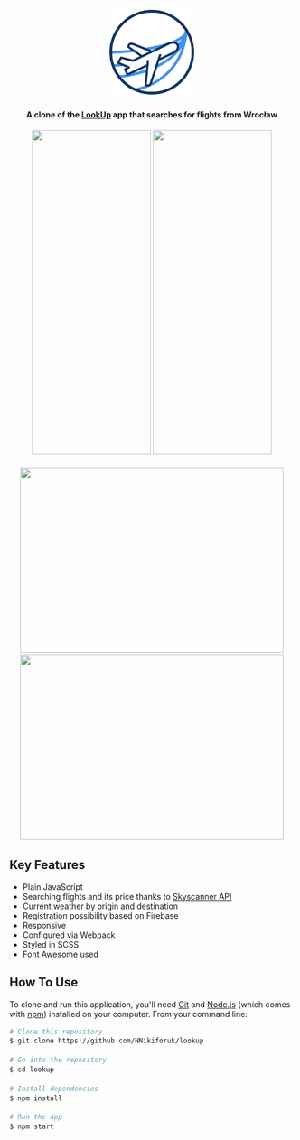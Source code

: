 <h1 align="center">
  <br>
  <a href="https://github.com/NNikiforuk/lookup"><img src="src/assets/logo.png" alt="lookup logo" width="150"></a>
  <br>
</h1>

<h4 align="center">A clone of the <a href="https://look-up.netlify.app/" target="_blank">LookUp</a> app that searches for flights from Wrocław </h4>
<h4 align="center">
<img src="https://github.com/NNikiforuk/lookup/assets/104830490/092d0f7a-4898-4482-9a97-72466ce87429" width="210" height="575"/>
<img src="https://github.com/NNikiforuk/lookup/assets/104830490/cc11cd9d-b7cd-40dd-8286-a5dde4bb78d5" width="210" height="575"/>
</h4>
<h4 align="center">
<img src="https://github.com/NNikiforuk/lookup/assets/104830490/a34e5aa9-df63-4a9f-b2f2-59294c37c479" width="466" height="328"/>
<img src="https://github.com/NNikiforuk/lookup/assets/104830490/d5f43d33-5506-4e9a-b84b-19bd3d00097b" width="466" height="328"/>
</h4>



## Key Features

* Plain JavaScript
* Searching flights and its price thanks to [Skyscanner API](https://rapidapi.com/apiplanet/api/skyscanner65)
* Current weather by origin and destination
* Registration possibility based on Firebase
* Responsive
* Configured via Webpack
* Styled in SCSS
* Font Awesome used

  
## How To Use

To clone and run this application, you'll need [Git](https://git-scm.com) and [Node.js](https://nodejs.org/en/download/) (which comes with [npm](http://npmjs.com)) installed on your computer. From your command line:

```bash
# Clone this repository
$ git clone https://github.com/NNikiforuk/lookup

# Go into the repository
$ cd lookup

# Install dependencies
$ npm install

# Run the app
$ npm start
```
